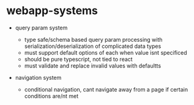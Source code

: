 # webapp-systems

- query param system
  - type safe/schema based query param processing with serialization/deserialization of complicated data types
  - must support default options of each when value isnt specificed
  - should be pure typescript, not tied to react
  - must validate and replace invalid values with defaultts

- navigation system
  - conditional navigation, cant navigate away from a page if certain conditions are/nt met
